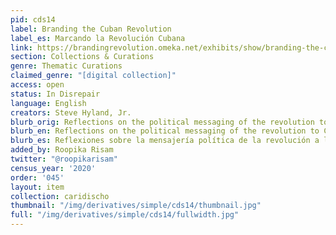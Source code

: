 ```yaml
---
pid: cds14
label: Branding the Cuban Revolution
label_es: Marcando la Revolución Cubana
link: https://brandingrevolution.omeka.net/exhibits/show/branding-the-cuban-revolution
section: Collections & Curations
genre: Thematic Curations
claimed_genre: "[digital collection]"
access: open
status: In Disrepair
language: English
creators: Steve Hyland, Jr.
blurb_orig: Reflections on the political messaging of the revolution to Cubans.
blurb_en: Reflections on the political messaging of the revolution to Cubans.
blurb_es: Reflexiones sobre la mensajería política de la revolución a los cubanos.
added_by: Roopika Risam
twitter: "@roopikarisam"
census_year: '2020'
order: '045'
layout: item
collection: caridischo
thumbnail: "/img/derivatives/simple/cds14/thumbnail.jpg"
full: "/img/derivatives/simple/cds14/fullwidth.jpg"
---
```

